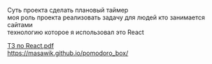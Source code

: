 Суть проекта сделать плановый таймер<br>
моя роль проекта реализовать задачу для людей кто занимается сайтами<br>
технологию которое я использовал это React 

[ТЗ по React.pdf](https://github.com/Denison1526/Pomodoro/files/12504051/React.pdf)<br>
https://masawik.github.io/pomodoro_box/
